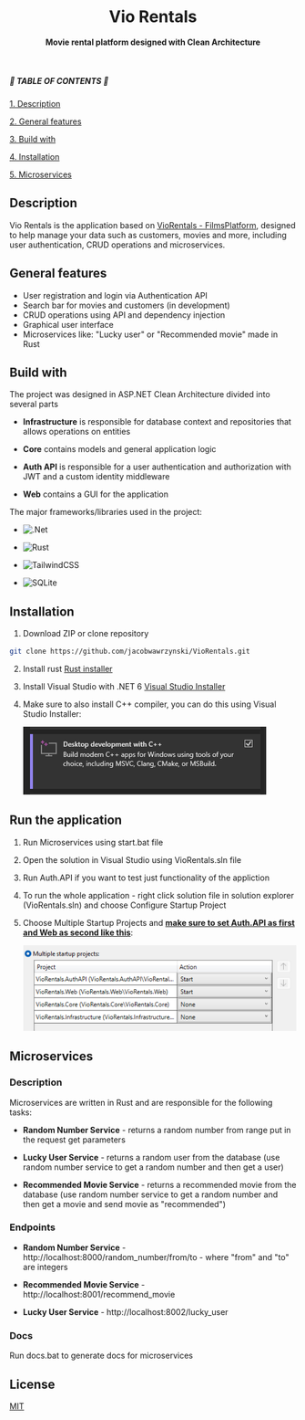 <div align="center">
<h1><b>Vio Rentals</b></h1>
<p><b>Movie rental platform designed with Clean Architecture</b></p>
</div>
<br/>

##### 🔽  TABLE OF CONTENTS  🔽
[1. Description](#desc)

[2. General features](#general-features)

[3. Build with](#build)

[4. Installation](#installation)

[5. Microservices](#microservices)

<a name="desc"></a>

## Description

Vio Rentals is the application based on [VioRentals - FilmsPlatform](https://github.com/KrzysztofJaronczyk/VioRentals-FilmsPlatform), designed to help manage your data such as customers, movies and more, including user authentication, CRUD operations and microservices.

<a name="features"></a>

## General features 

- User registration and login via Authentication API
- Search bar for movies and customers (in development)
- CRUD operations using API and dependency injection
- Graphical user interface
- Microservices like: "Lucky user" or "Recommended movie" made in Rust

<a name="build"></a>

## Build with

The project was designed in ASP.NET Clean Architecture divided into several parts

* **Infrastructure** is responsible for database context and repositories that allows operations on entities

* **Core** contains models and general application logic

* **Auth API** is responsible for a user authentication and authorization with JWT and a custom identity middleware

* **Web** contains a GUI for the application

The major frameworks/libraries used in the project:

* ![.Net](https://img.shields.io/badge/.NET-5C2D91?style=for-the-badge&logo=.net&logoColor=white)

* ![Rust](https://img.shields.io/badge/rust-%23000000.svg?style=for-the-badge&logo=rust&logoColor=white)

* ![TailwindCSS](https://img.shields.io/badge/tailwindcss-%2338B2AC.svg?style=for-the-badge&logo=tailwind-css&logoColor=white)

* ![SQLite](https://img.shields.io/badge/sqlite-%2307405e.svg?style=for-the-badge&logo=sqlite&logoColor=white)

<a name="installation"></a>

## Installation 

1. Download ZIP or clone repository
```bash
git clone https://github.com/jacobwawrzynski/VioRentals.git
```
2. Install rust
[Rust installer](https://www.rust-lang.org/tools/install)

3. Install Visual Studio with .NET 6
[Visual Studio Installer](https://visualstudio.microsoft.com/downloads/)

4. Make sure to also install C++ compiler, you can do this using Visual Studio Installer:

   ![image](https://github.com/jacobwawrzynski/VioRentals/blob/master/readme-images/cpp.png)

## Run the application

1. Run Microservices using start.bat file
2. Open the solution in Visual Studio using VioRentals.sln file
3. Run Auth.API if you want to test just functionality of the appliction
4. To run the whole application - right click solution file in solution explorer (VioRentals.sln) and choose Configure Startup Project
5. Choose Multiple Startup Projects and <ins>**make sure to set Auth.API as first and Web as second like this**</ins>:
   
   ![image](https://github.com/jacobwawrzynski/VioRentals/blob/master/readme-images/startup.png)


## Microservices

### Description

Microservices are written in Rust and are responsible for the following tasks:

* **Random Number Service** - returns a random number from range put in the request get parameters

* **Lucky User Service** - returns a random user from the database (use random number service to get a random number and then get a user)

* **Recommended Movie Service** - returns a recommended movie from the database (use random number service to get a random number and then get a movie and send movie as "recommended")

### Endpoints

* **Random Number Service** - http://localhost:8000/random_number/from/to - where "from" and "to" are integers

* **Recommended Movie Service** - http://localhost:8001/recommend_movie

* **Lucky User Service** - http://localhost:8002/lucky_user

### Docs

Run docs.bat to generate docs for microservices

## License

[MIT](https://choosealicense.com/licenses/mit/)
